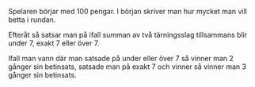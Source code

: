 Spelaren börjar med 100 pengar. I början skriver man hur mycket man vill betta i rundan.

Efteråt så satsar man på ifall summan av två tärningsslag tillsammans blir under 7, exakt 7 eller över 7.

Ifall man vann där man satsade på under eller över 7 så vinner man 2 gånger sin betinsats, satsade man på exakt 7 och vinner så vinner man 3 gånger sin betinsats.
